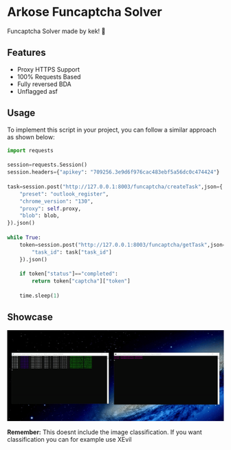 # Arkose Funcaptcha Solver

Funcaptcha Solver made by kek! 🚀

## Features
- Proxy HTTPS Support
- 100% Requests Based
- Fully reversed BDA
- Unflagged asf

## Usage

To implement this script in your project, you can follow a similar approach as shown below:

```python
import requests

session=requests.Session()
session.headers={"apikey": "709256.3e9d6f976cac483ebf5a56dc0c474424"}

task=session.post("http://127.0.0.1:8003/funcaptcha/createTask",json={
    "preset": "outlook_register",
    "chrome_version": "130",
    "proxy": self.proxy,
    "blob": blob,
}).json()

while True:
    token=session.post("http://127.0.0.1:8003/funcaptcha/getTask",json={
        "task_id": task["task_id"]
    }).json()

    if token["status"]=="completed":
        return token["captcha"]["token"]

    time.sleep(1)
```

## Showcase

![Showcase](Showcase.gif)

**Remember:** This doesnt include the image classification. If you want classification you can for example use XEvil
